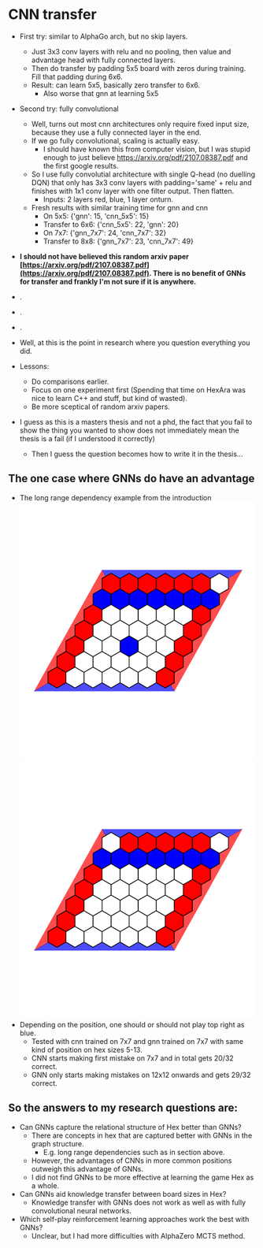 # CNN transfer
+ First try: similar to AlphaGo arch, but no skip layers.
	- Just 3x3 conv layers with relu and no pooling, then value and advantage head with fully connected layers.
	- Then do transfer by padding 5x5 board with zeros during training. Fill that padding during 6x6.
	- Result: can learn 5x5, basically zero transfer to 6x6.
		* Also worse that gnn at learning 5x5

+ Second try: fully convolutional
	- Well, turns out most cnn architectures only require fixed input size, because they use a fully connected layer in the end.
	- If we go fully convolutional, scaling is actually easy.
		* I should have known this from computer vision, but I was stupid enough to just believe https://arxiv.org/pdf/2107.08387.pdf and the first google results.
	- So I use fully convolutial architecture with single Q-head (no duelling DQN) that only has 3x3 conv layers with padding='same' + relu and finishes with 1x1 conv layer with one filter output. Then flatten.
		* Inputs: 2 layers red, blue, 1 layer onturn.
	- Fresh results with similar training time for gnn and cnn
		* On 5x5: {'gnn': 15, 'cnn_5x5': 15}
		* Transfer to 6x6: {'cnn_5x5': 22, 'gnn': 20}
		* On 7x7: {'gnn_7x7': 24, 'cnn_7x7': 32}
		* Transfer to 8x8: {'gnn_7x7': 23, 'cnn_7x7': 49}
		
+ **I should not have believed this random arxiv paper [https://arxiv.org/pdf/2107.08387.pdf](https://arxiv.org/pdf/2107.08387.pdf). There is no benefit of GNNs for transfer and frankly I'm not sure if it is anywhere.**
+ .
+ .
+ .
+ Well, at this is the point in research where you question everything you did.
+ Lessons:
	- Do comparisons earlier.
	- Focus on one experiment first (Spending that time on HexAra was nice to learn C++ and stuff, but kind of wasted).
	- Be more sceptical of random arxiv papers.
+ I guess as this is a masters thesis and not a phd, the fact that you fail to show the thing you wanted to show does not immediately mean the thesis is a fail (if I understood it correctly)
	- Then I guess the question becomes how to write it in the thesis...

## The one case where GNNs do have an advantage
+ The long range dependency example from the introduction
![lr_neg](/images/long_range_compare_positive.svg) ![lr_neg](/images/long_range_compare_negative.svg)
+ Depending on the position, one should or should not play top right as blue.
	- Tested with cnn trained on 7x7 and gnn trained on 7x7 with same kind of position on hex sizes 5-13.
	- CNN starts making first mistake on 7x7 and in total gets 20/32 correct.
	- GNN only starts making mistakes on 12x12 onwards and gets 29/32 correct.

## So the answers to my research questions are:
+ Can GNNs capture the relational structure of Hex better than GNNs?
	- There are concepts in hex that are captured better with GNNs in the graph structure.
		* E.g. long range dependencies such as in section above.
	- However, the advantages of CNNs in more common positions outweigh this advantage of GNNs.
	- I did not find GNNs to be more effective at learning the game Hex as a whole.
+ Can GNNs aid knowledge transfer between board sizes in Hex?
	- Knowledge transfer with GNNs does not work as well as with fully convolutional neural networks.
+ Which self-play reinforcement learning approaches work the best with GNNs?
	- Unclear, but I had more difficulties with AlphaZero MCTS method.
